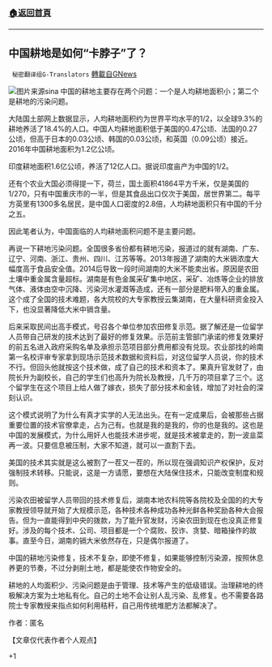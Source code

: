 ###  [:house:返回首頁](https://github.com/ourhimalayas/txt)
---

## 中国耕地是如何“卡脖子”了？
` 秘密翻译组G-Translators` [轉載自GNews](https://gnews.org/zh-hans/689132/)

![]()![](https://gnews.org/wp-content/uploads/2020/12/1-242.png)图片来源sina
中国的耕地主要存在两个问题：一个是人均耕地面积小；第二个是耕地的污染问题。

大陆国土部网上数据显示，人均耕地面积约为世界平均水平的1/2，以全球9.3%的耕地养活了18.4%的人口。中国人均耕地面积低于美国的0.47公顷、法国的0.27公顷，但高于日本的0.03公顷、韩国的0.03公顷，和英国（0.09公顷）接近。2016年中国耕地面积为1.2亿公顷。

印度耕地面积1.6亿公顷，养活了12亿人口。据说印度亩产为中国的1/2。

还有个农业大国必须得提一下，荷兰，国土面积41864平方千米，仅是美国的1/270，只有中国重庆市的一半，但是其食品出口仅次于美国，居世界第二。每平方英里有1300多名居民，是中国人口密度的2.8倍，人均耕地面积只有中国的千分之五。

因此笔者认为，中国面临的人均耕地面积问题不是主要问题。

再说一下耕地污染问题。全国很多省份都有耕地污染，报道过的就有湖南、广东、辽宁、河南、浙江、贵州、四川、江苏等等。2013年报道了湖南的大米镉浓度大幅度高于食品安全值。2014后导致一段时间湖南的大米不能卖出省。原因是农田土壤中重金属含量超标。湖南是有色金属采矿集中地区，采矿、冶炼等企业的排放气体、液体由空中沉降、污染河水灌溉等造成，还有一部分是肥料带入的重金属。这个成了全国的技术难题，各大院校的大专家教授云集湖南，在大量科研资金投入下，也没显著降低大米中镉含量。

后来采取民间出高手模式，号召各个单位参加农田修复示范。据了解还是一位留学人员带自己研发的技术达到了最好的修复效果。示范前主管部门承诺的修复效果好的前五名进入政府采购名单及承担示范项目部分费用都没有兑现。农业部找的岭南第一名校评审专家拿到现场示范技术数据和资料后，对这位留学人员说，你的技术不行。但回头他就按这个技术做，成了自己的技术和资本了。果真升官发财了，由院长升为副校长，自己的学生们也高升为院长及教授，几千万的项目拿了三个。这个留学生在这个项目上给人做了嫁衣，损失了部分技术和金钱，增加了对社会的深刻认识。

这个模式说明了为什么有真才实学的人无法出头。在有一定成果后，会被那些占据重要位置的技术官僚拿走，占为己有。也就是我的是我的，你的也是我的。这也是中国的发展模式，为什么用奸人也能技术进步呢，就是技术被拿走的，割一波韭菜再一波。只要信息被压制，大家不知道，就可以一直割下去。

美国的技术其实就是这么被割了一茬又一茬的，所以现在强调知识产权保护，反对强制技术转移。只能说，这是一方请愿，要想在大陆保住技术，只能改变制度和规则。

污染农田被留学人员带回的技术修复后，湖南本地农科院等各院校及全国的的大专家教授领导就开始了大规模示范，各种技术各种成功各种光鲜各种奖励各种大会报告。但为一直能得到中央的拨款，为了能升官发财，污染农田到现在也没真正修复好。涉及的每个技术、公司、项目都是一个个腐败、狡诈、贪婪、暗箱操作的故事。直至今日，湖南的镉大米依然存在，只是偶尔报道了。

中国的耕地污染修复，技术不复杂，即使不修复，如果能够控制污染源，按照休息养更的节奏，不过分剥削土地，都是能使农作物安全的。

耕地的人均面积少、污染问题是由于管理、技术等产生的低级错误。治理耕地的终极解决方案为土地私有化。自己的土地不会让别人乱污染、乱修复。也不需要各路院士专家教授来指点如何利用秸秆，自己用传统堆肥方法都解决了。

作者：匿名

【文章仅代表作者个人观点】

+1
